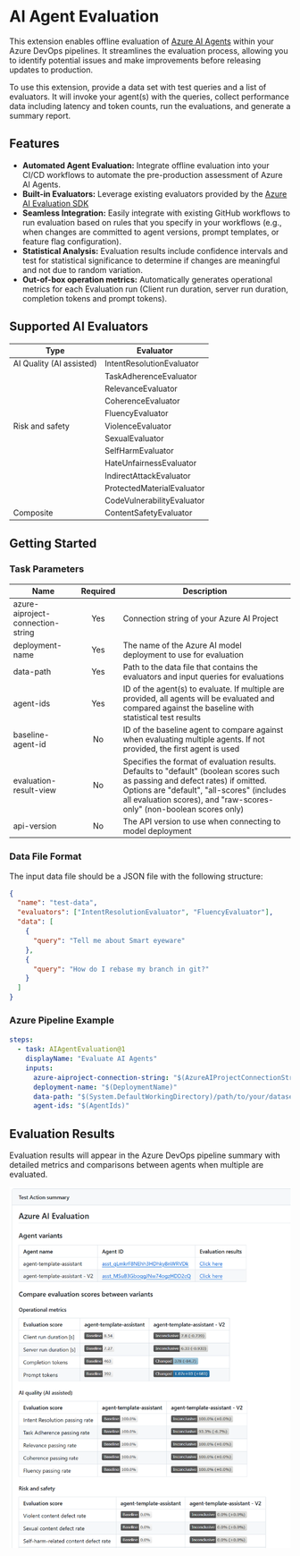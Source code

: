 # AI Agent Evaluation

This extension enables offline evaluation of [Azure AI Agents](https://learn.microsoft.com/en-us/azure/ai-services/agents/)
within your Azure DevOps pipelines. It streamlines the evaluation process, allowing you to
identify potential issues and make improvements before releasing updates to production.

To use this extension, provide a data set with test queries and a list of evaluators.
It will invoke your agent(s) with the queries, collect performance data including latency
and token counts, run the evaluations, and generate a summary report.

## Features

- **Automated Agent Evaluation:** Integrate offline evaluation into your CI/CD workflows to automate the pre-production assessment of Azure AI Agents.
- **Built-in Evaluators:** Leverage existing evaluators provided by the
  [Azure AI Evaluation SDK](https://learn.microsoft.com/en-us/azure/ai-studio/how-to/develop/evaluate-sdk)
- **Seamless Integration:** Easily integrate with existing GitHub workflows to run evaluation based on rules that you specify in your workflows (e.g., when changes are committed to agent versions, prompt templates, or feature flag configuration).
- **Statistical Analysis:** Evaluation results include confidence intervals and test for statistical significance to determine if changes are meaningful and not due to random variation.
- **Out-of-box operation metrics:** Automatically generates operational metrics for each Evaluation run (Client run duration, server run duration, completion tokens and prompt tokens).

## Supported AI Evaluators

| Type                     | Evaluator                  |
| ------------------------ | -------------------------- |
| AI Quality (AI assisted) | IntentResolutionEvaluator  |
|                          | TaskAdherenceEvaluator     |
|                          | RelevanceEvaluator         |
|                          | CoherenceEvaluator         |
|                          | FluencyEvaluator           |
| Risk and safety          | ViolenceEvaluator          |
|                          | SexualEvaluator            |
|                          | SelfHarmEvaluator          |
|                          | HateUnfairnessEvaluator    |
|                          | IndirectAttackEvaluator    |
|                          | ProtectedMaterialEvaluator |
|                          | CodeVulnerabilityEvaluator |
| Composite                | ContentSafetyEvaluator     |

## Getting Started

### Task Parameters

| Name                              | Required | Description                                                                                                                                                                                                                                           |
| --------------------------------- | :------: | ----------------------------------------------------------------------------------------------------------------------------------------------------------------------------------------------------------------------------------------------------- |
| azure-aiproject-connection-string |   Yes    | Connection string of your Azure AI Project                                                                                                                                                                                                            |
| deployment-name                   |   Yes    | The name of the Azure AI model deployment to use for evaluation                                                                                                                                                                                       |
| data-path                         |   Yes    | Path to the data file that contains the evaluators and input queries for evaluations                                                                                                                                                                  |
| agent-ids                         |   Yes    | ID of the agent(s) to evaluate. If multiple are provided, all agents will be evaluated and compared against the baseline with statistical test results                                                                                                |
| baseline-agent-id                 |    No    | ID of the baseline agent to compare against when evaluating multiple agents. If not provided, the first agent is used                                                                                                                                 |
| evaluation-result-view            |    No    | Specifies the format of evaluation results. Defaults to "default" (boolean scores such as passing and defect rates) if omitted. Options are "default", "all-scores" (includes all evaluation scores), and "raw-scores-only" (non-boolean scores only) |
| api-version                       |    No    | The API version to use when connecting to model deployment                                                                                                                                                                                            |

### Data File Format

The input data file should be a JSON file with the following structure:

```json
{
  "name": "test-data",
  "evaluators": ["IntentResolutionEvaluator", "FluencyEvaluator"],
  "data": [
    {
      "query": "Tell me about Smart eyeware"
    },
    {
      "query": "How do I rebase my branch in git?"
    }
  ]
}
```

### Azure Pipeline Example

```yaml
steps:
  - task: AIAgentEvaluation@1
    displayName: "Evaluate AI Agents"
    inputs:
      azure-aiproject-connection-string: "$(AzureAIProjectConnectionString)"
      deployment-name: "$(DeploymentName)"
      data-path: "$(System.DefaultWorkingDirectory)/path/to/your/dataset.json"
      agent-ids: "$(AgentIds)"
```

## Evaluation Results

Evaluation results will appear in the Azure DevOps pipeline summary with detailed metrics
and comparisons between agents when multiple are evaluated.

![Sample evaluation results showing agent comparisons](sample-output.png)

